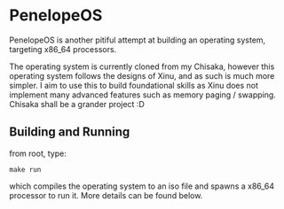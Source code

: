 # PenelopeOS

PenelopeOS is another pitiful attempt at building an operating system, targeting x86_64 processors. 

The operating system is currently cloned from my Chisaka, however this operating system follows the designs of Xinu,
and as such is much more simpler. I aim to use this to build foundational skills as Xinu does not implement many
advanced features such as memory paging / swapping. Chisaka shall be a grander project :D

## Building and Running

 from root, type:
 
	make run

which compiles the operating system to an iso file and spawns a x86_64 processor to run it. More details can be found below.
